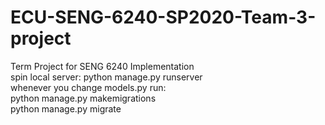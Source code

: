 # ECU-SENG-6240-SP2020-Team-3-project
Term Project for SENG 6240 Implementation
<br>spin local server: python manage.py runserver
<br>whenever you change models.py run:
<br>python manage.py makemigrations
<br>python manage.py migrate